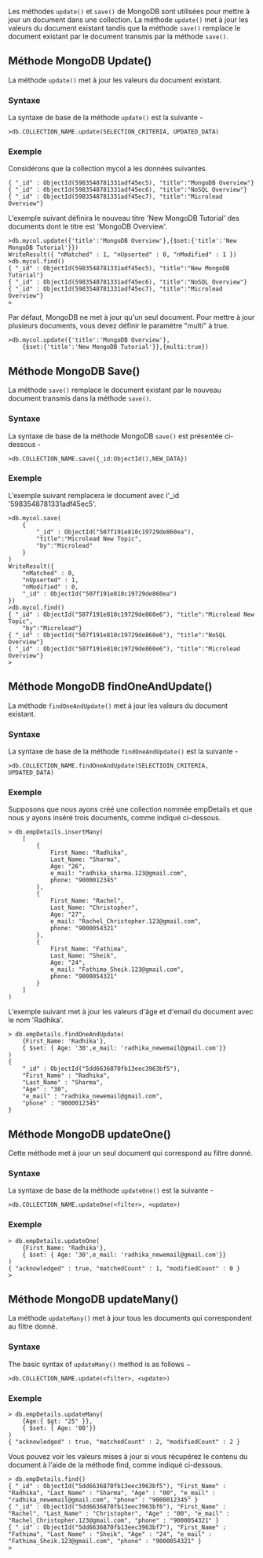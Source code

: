 Les méthodes ```update()``` et ```save()``` de MongoDB sont utilisées pour mettre à jour un document dans une collection. La méthode ```update()``` met à jour les valeurs du document existant tandis que la méthode ```save()``` remplace le document existant par le document transmis par la méthode ```save()```.

## Méthode MongoDB Update()

La méthode ```update()``` met à jour les valeurs du document existant.

### Syntaxe

La syntaxe de base de la méthode ```update()``` est la suivante -

```
>db.COLLECTION_NAME.update(SELECTION_CRITERIA, UPDATED_DATA)
```

### Exemple

Considérons que la collection mycol a les données suivantes.

```
{ "_id" : ObjectId(5983548781331adf45ec5), "title":"MongoDB Overview"}
{ "_id" : ObjectId(5983548781331adf45ec6), "title":"NoSQL Overview"}
{ "_id" : ObjectId(5983548781331adf45ec7), "title":"Microlead Overview"}
```

L'exemple suivant définira le nouveau titre 'New MongoDB Tutorial' des documents dont le titre est 'MongoDB Overview'.

```
>db.mycol.update({'title':'MongoDB Overview'},{$set:{'title':'New MongoDB Tutorial'}})
WriteResult({ "nMatched" : 1, "nUpserted" : 0, "nModified" : 1 })
>db.mycol.find()
{ "_id" : ObjectId(5983548781331adf45ec5), "title":"New MongoDB Tutorial"}
{ "_id" : ObjectId(5983548781331adf45ec6), "title":"NoSQL Overview"}
{ "_id" : ObjectId(5983548781331adf45ec7), "title":"Microlead Overview"}
>
```

Par défaut, MongoDB ne met à jour qu'un seul document. Pour mettre à jour plusieurs documents, vous devez définir le paramètre "multi" à true.

```
>db.mycol.update({'title':'MongoDB Overview'},
    {$set:{'title':'New MongoDB Tutorial'}},{multi:true})
```

## Méthode MongoDB Save()

La méthode ```save()``` remplace le document existant par le nouveau document transmis dans la méthode ```save()```.

### Syntaxe

La syntaxe de base de la méthode MongoDB ```save()``` est présentée ci-dessous -

```
>db.COLLECTION_NAME.save({_id:ObjectId(),NEW_DATA})
```

### Exemple

L'exemple suivant remplacera le document avec l'_id '5983548781331adf45ec5'.

```
>db.mycol.save(
    {
        "_id" : ObjectId("507f191e810c19729de860ea"), 
        "title":"Microlead New Topic",
        "by":"Microlead"
    }
)
WriteResult({
	"nMatched" : 0,
	"nUpserted" : 1,
	"nModified" : 0,
	"_id" : ObjectId("507f191e810c19729de860ea")
})
>db.mycol.find()
{ "_id" : ObjectId("507f191e810c19729de860e6"), "title":"Microlead New Topic",
    "by":"Microlead"}
{ "_id" : ObjectId("507f191e810c19729de860e6"), "title":"NoSQL Overview"}
{ "_id" : ObjectId("507f191e810c19729de860e6"), "title":"Microlead Overview"}
>
```

## Méthode MongoDB findOneAndUpdate()

La méthode ```findOneAndUpdate()``` met à jour les valeurs du document existant.

### Syntaxe

La syntaxe de base de la méthode ```findOneAndUpdate()``` est la suivante -

```
>db.COLLECTION_NAME.findOneAndUpdate(SELECTIOIN_CRITERIA, UPDATED_DATA)
```

### Exemple

Supposons que nous ayons créé une collection nommée empDetails et que nous y ayons inséré trois documents, comme indiqué ci-dessous.

```
> db.empDetails.insertMany(
	[
		{
			First_Name: "Radhika",
			Last_Name: "Sharma",
			Age: "26",
			e_mail: "radhika_sharma.123@gmail.com",
			phone: "9000012345"
		},
		{
			First_Name: "Rachel",
			Last_Name: "Christopher",
			Age: "27",
			e_mail: "Rachel_Christopher.123@gmail.com",
			phone: "9000054321"
		},
		{
			First_Name: "Fathima",
			Last_Name: "Sheik",
			Age: "24",
			e_mail: "Fathima_Sheik.123@gmail.com",
			phone: "9000054321"
		}
	]
)
```

L'exemple suivant met à jour les valeurs d'âge et d'email du document avec le nom 'Radhika'.

```
> db.empDetails.findOneAndUpdate(
	{First_Name: 'Radhika'},
	{ $set: { Age: '30',e_mail: 'radhika_newemail@gmail.com'}}
)
{
	"_id" : ObjectId("5dd6636870fb13eec3963bf5"),
	"First_Name" : "Radhika",
	"Last_Name" : "Sharma",
	"Age" : "30",
	"e_mail" : "radhika_newemail@gmail.com",
	"phone" : "9000012345"
}
```

## Méthode MongoDB updateOne()

Cette méthode met à jour un seul document qui correspond au filtre donné.

### Syntaxe

La syntaxe de base de la méthode ```updateOne()``` est la suivante -

```
>db.COLLECTION_NAME.updateOne(<filter>, <update>)
```

### Exemple

```
> db.empDetails.updateOne(
	{First_Name: 'Radhika'},
	{ $set: { Age: '30',e_mail: 'radhika_newemail@gmail.com'}}
)
{ "acknowledged" : true, "matchedCount" : 1, "modifiedCount" : 0 }
>
```

## Méthode MongoDB updateMany()

La méthode ```updateMany()``` met à jour tous les documents qui correspondent au filtre donné.

### Syntaxe

The basic syntax of ```updateMany()``` method is as follows −

```
>db.COLLECTION_NAME.update(<filter>, <update>)
```

### Exemple

```
> db.empDetails.updateMany(
	{Age:{ $gt: "25" }},
	{ $set: { Age: '00'}}
)
{ "acknowledged" : true, "matchedCount" : 2, "modifiedCount" : 2 }
```

Vous pouvez voir les valeurs mises à jour si vous récupérez le contenu du document à l'aide de la méthode find, comme indiqué ci-dessous.

```
> db.empDetails.find()
{ "_id" : ObjectId("5dd6636870fb13eec3963bf5"), "First_Name" : "Radhika", "Last_Name" : "Sharma", "Age" : "00", "e_mail" : "radhika_newemail@gmail.com", "phone" : "9000012345" }
{ "_id" : ObjectId("5dd6636870fb13eec3963bf6"), "First_Name" : "Rachel", "Last_Name" : "Christopher", "Age" : "00", "e_mail" : "Rachel_Christopher.123@gmail.com", "phone" : "9000054321" }
{ "_id" : ObjectId("5dd6636870fb13eec3963bf7"), "First_Name" : "Fathima", "Last_Name" : "Sheik", "Age" : "24", "e_mail" : "Fathima_Sheik.123@gmail.com", "phone" : "9000054321" }
>
```